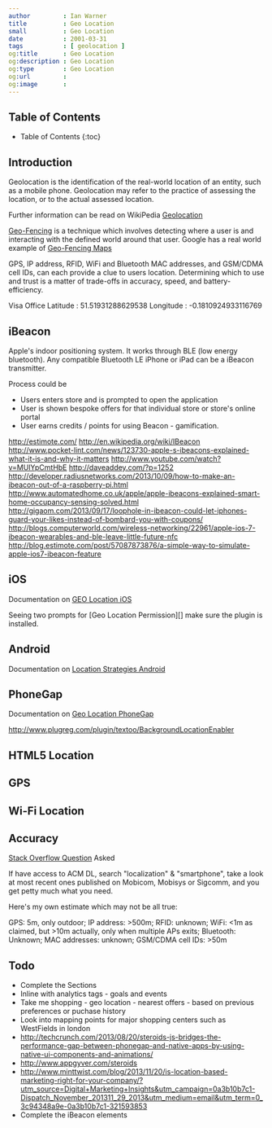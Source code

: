 ```yaml
---
author         : Ian Warner
title          : Geo Location
small          : Geo Location
date           : 2001-03-31
tags           : [ geolocation ]
og:title       : Geo Location
og:description : Geo Location
og:type        : Geo Location
og:url         :
og:image       :
---
```


## Table of Contents

* Table of Contents
{:toc}

## Introduction

Geolocation is the identification of the real-world location of an entity, such
as a mobile phone. Geolocation may refer to the practice of assessing the
location, or to the actual assessed location.

Further information can be read on WikiPedia [Geolocation][]

[Geo-Fencing][] is a technique which involves detecting where a user is and
interacting with the defined world around that user. Google has a real world
example of [Geo-Fencing Maps][]

GPS, IP address, RFID, WiFi and Bluetooth MAC addresses, and GSM/CDMA cell IDs,
can each provide a clue to users location. Determining which to use and trust is
a matter of trade-offs in accuracy, speed, and battery-efficiency.

Visa Office
Latitude  : 51.51931288629538
Longitude : -0.1810924933116769

## iBeacon

Apple's indoor positioning system. It works through BLE (low energy bluetooth).
Any compatible Bluetooth LE iPhone or iPad can be a iBeacon transmitter.

Process could be
* Users enters store and is prompted to open the application
* User is shown bespoke offers for that individual store or store's  online portal
* User earns credits / points for using Beacon - gamification.

http://estimote.com/
http://en.wikipedia.org/wiki/IBeacon
http://www.pocket-lint.com/news/123730-apple-s-ibeacons-explained-what-it-is-and-why-it-matters
http://www.youtube.com/watch?v=MUlYpCmtHbE
http://daveaddey.com/?p=1252
http://developer.radiusnetworks.com/2013/10/09/how-to-make-an-ibeacon-out-of-a-raspberry-pi.html
http://www.automatedhome.co.uk/apple/apple-ibeacons-explained-smart-home-occupancy-sensing-solved.html
http://gigaom.com/2013/09/17/loophole-in-ibeacon-could-let-iphones-guard-your-likes-instead-of-bombard-you-with-coupons/
http://blogs.computerworld.com/wireless-networking/22961/apple-ios-7-ibeacon-wearables-and-ble-leave-little-future-nfc
http://blog.estimote.com/post/57087873876/a-simple-way-to-simulate-apple-ios7-ibeacon-feature

## iOS

Documentation on [GEO Location iOS][]

Seeing two prompts for [Geo Location Permission][] make sure the plugin is
installed.

## Android

Documentation on [Location Strategies Android][]

## PhoneGap

Documentation on [Geo Location PhoneGap][]

http://www.plugreg.com/plugin/textoo/BackgroundLocationEnabler

## HTML5 Location

## GPS

## Wi-Fi Location

## Accuracy

[Stack Overflow Question][] Asked

If have access to ACM DL, search "localization" & "smartphone", take a look at
most recent ones published on Mobicom, Mobisys or Sigcomm, and you get petty much
what you need.

Here's my own estimate which may not be all true:

GPS: 5m, only outdoor; IP address: >500m; RFID: unknown; WiFi: <1m as claimed,
but >10m actually, only when multiple APs exits; Bluetooth: Unknown;
MAC addresses: unknown; GSM/CDMA cell IDs: >50m

## Todo

* Complete the Sections
* Inline with analytics tags - goals and events
* Take me shopping - geo location - nearest offers - based on previous preferences or puchase history
* Look into mapping points for major shopping centers such as WestFields in london
* http://techcrunch.com/2013/08/20/steroids-js-bridges-the-performance-gap-between-phonegap-and-native-apps-by-using-native-ui-components-and-animations/
* http://www.appgyver.com/steroids
* http://www.minttwist.com/blog/2013/11/20/is-location-based-marketing-right-for-your-company/?utm_source=Digital+Marketing+Insights&utm_campaign=0a3b10b7c1-Dispatch_November_201311_29_2013&utm_medium=email&utm_term=0_3c94348a9e-0a3b10b7c1-321593853
* Complete the iBeacon elements

[Geolocation]:http://en.wikipedia.org/wiki/Geolocation
[Geo-Fencing]:http://en.wikipedia.org/wiki/Geo-fence
[Geo-Fencing Maps]:https://developers.google.com/maps/documentation/tracks/geofences
[GEO Location iOS]:https://developer.apple.com/library/ios/documentation/AppleApplications/Reference/SafariWebContent/GettingGeographicalLocations/GettingGeographicalLocations.html
[Location Strategies Android]:http://developer.android.com/guide/topics/location/strategies.html
[Geo Location PhoneGap]:http://docs.phonegap.com/en/3.2.0/cordova_geolocation_geolocation.md.html
[Stack Overflow Question]:http://stackoverflow.com/questions/20214522/geo-location-technologies-accuracy-for-mobile
[Geo Location Permissions]:http://mobile.dzone.com/articles/seeing-two-geolocation-prompts